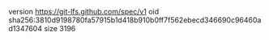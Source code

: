 version https://git-lfs.github.com/spec/v1
oid sha256:3810d9198780fa57915b1d418b910b0ff7f562ebecd346690c96460ad1347604
size 3196
